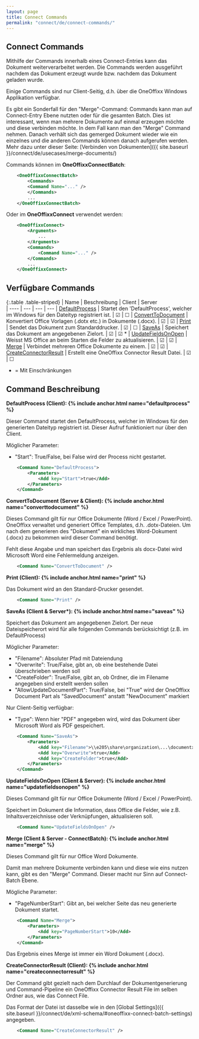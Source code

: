 ```yaml
---
layout: page
title: Connect Commands
permalink: "connect/de/connect-commands/"
---
```


## Connect Commands 

Mithilfe der Commands innerhalb eines Connect-Entries kann das Dokument weiterverarbeitet werden. Die Commands werden ausgeführt nachdem das Dokument erzeugt wurde bzw. nachdem das Dokument geladen wurde.

Einige Commands sind nur Client-Seitig, d.h. über die OneOffixx Windows Applikation verfügbar.

Es gibt ein Sonderfall für den "Merge"-Command:
Commands kann man auf Connect-Entry Ebene nutzten oder für die gesamten Batch. Dies ist interessant, wenn man mehrere Dokumente auf einmal erzeugen möchte und diese verbinden möchte. In dem Fall kann man den "Merge" Command nehmen. Danach verhält sich das gemerged Dokument wieder wie ein einzelnes und die anderen Commands können danach aufgerufen werden. Mehr dazu unter dieser Seite: [Verbinden von Dokumenten]({{ site.baseurl }}/connect/de/usecases/merge-documents/)

Commands können im __OneOffixxConnectBatch__:

```xml
    <OneOffixxConnectBatch>
    	<Commands>
   		<Command Name="..." />
    	</Commands>
		...
    </OneOffixxConnectBatch>
```

Oder im __OneOffixxConnect__ verwendet werden:

```xml
    <OneOffixxConnect>
		<Arguments>
			...
		</Arguments>
		<Commands>
			<Command Name="..." />
		</Commands>
		...
    </OneOffixxConnect>
```

## Verfügbare Commands

{:.table .table-striped}
| Name | Beschreibung | Client | Server                      
| ---- | --- | --- | ---
| [DefaultProcess](#defaultprocess) | Startet den 'DefaultProcess', welcher im Windows für den Dateityp registriert ist. | ☑ | ☐
| [ConvertToDocument](#converttodocument) | Konvertiert Office Vorlagen (.dotx etc.) in Dokumente (.docx). |  ☑ | ☑ 
| [Print](#print) | Sendet das Dokument zum Standarddrucker. | ☑ | ☐
| [SaveAs](#saveas) | Speichert das Dokument am angegebenen Zielort.  | ☑ | ☑ *
| [UpdateFieldsOnOpen](#updatefieldsonopen) | Weisst MS Office an beim Starten die Felder zu aktualisieren. |  ☑ | ☑ 
| [Merge](#merge) | Verbindet mehreren Office Dokumente zu einem. |  ☑ | ☑ 
| [CreateConnectorResult](#createconnectorresult) | Erstellt eine OneOffixx Connector Result Datei. | ☑ | ☐

* = Mit Einschränkungen

## Command Beschreibung

__DefaultProcess (Client): {% include anchor.html name="defaultprocess" %}__

Dieser Command startet den DefaultProcess, welcher im Windows für den generierten Dateityp registriert ist. Dieser Aufruf funktioniert nur über den Client.

Möglicher Parameter:

* "Start": True/False, bei False wird der Process nicht gestartet.

```xml
    <Command Name="DefaultProcess">
    	<Parameters>
    		<Add key="Start">true</Add>
    	</Parameters>
    </Command>
```

__ConvertToDocument (Server & Client): {% include anchor.html name="converttodocument" %}__

Dieses Command gilt für nur Office Dokumente (Word / Excel / PowerPoint). OneOffixx verwaltet und generiert Office Templates, d.h. .dotx-Dateien.
Um nach dem generieren des "Dokument" ein wirkliches Word-Dokument (.docx) zu bekommen wird dieser Command benötigt.

Fehlt diese Angabe und man speichert das Ergebnis als docx-Datei wird Microsoft Word eine Fehlermeldung anzeigen.


```xml
	<Command Name="ConvertToDocument" />
```

__Print (Client):  {% include anchor.html name="print" %}__

Das Dokument wird an den Standard-Drucker gesendet.

```xml
	<Command Name="Print" />
```

__SaveAs (Client & Server*):  {% include anchor.html name="saveas" %}__

Speichert das Dokument am angegebenen Zielort. Der neue Dateispeicherort wird für alle folgenden Commands berücksichtigt (z.B. im DefaultProcess)

Möglicher Parameter:

* "Filename": Absoluter Pfad mit Dateiendung
* "Overwrite": True/False, gibt an, ob eine bestehende Datei überschrieben werden soll
* "CreateFolder": True/False, gibt an, ob Ordner, die im Filename angegeben sind erstellt werden sollen
* "AllowUpdateDocumentPart": True/False, bei "True" wird der OneOffixx Document Part als "SavedDocument" anstatt "NewDocument" markiert

Nur Client-Seitig verfügbar:

* "Type": Wenn hier "PDF" angegeben wird, wird das Dokument über Microsoft Word als PDF gespeichert.

```xml
	<Command Name="SaveAs">
		<Parameters>
			<Add key="Filename">\\e205\share\organization\...\documentxyz.dotx</Add>
			<Add key="Overwrite">true</Add>
			<Add key="CreateFolder">true</Add>
		</Parameters>
	</Command>
```
__UpdateFieldsOnOpen (Client & Server): {% include anchor.html name="updatefieldsonopen" %}__

Dieses Command gilt für nur Office Dokumente (Word / Excel / PowerPoint). 

Speichert im Dokument die Information, dass Office die Felder, wie z.B. Inhaltsverzeichnisse oder Verknüpfungen, aktualisieren soll.

```xml
	<Command Name="UpdateFieldsOnOpen" />
```

__Merge (Client & Server - ConnectBatch): {% include anchor.html name="merge" %}__

Dieses Command gilt für nur Office Word Dokumente.

Damit man mehrere Dokumente verbinden kann und diese wie eins nutzen kann, gibt es den "Merge" Command. Dieser macht nur Sinn auf Connect-Batch Ebene.

Mögliche Parameter:

* "PageNumberStart": Gibt an, bei welcher Seite das neu generierte Dokument startet.

```xml
	<Command Name="Merge">
		<Parameters>
			<Add key="PageNumberStart">10</Add>
		</Parameters>
	</Command>
```

Das Ergebnis eines Merge ist immer ein Word Dokument (.docx).

__CreateConnectorResult (Client): {% include anchor.html name="createconnectorresult" %}__

Der Command gibt gezielt nach dem Durchlauf der Dokumentgenerierung und Command-Pipeline ein OneOffixx Connector Result File im selben Ordner aus, wie das Connect File.

Das Format der Datei ist dasselbe wie in den [Global Settings]({{ site.baseurl }}/connect/de/xml-schema/#oneoffixx-connect-batch-settings) angegeben. 

```xml
	<Command Name="CreateConnectorResult" />
```
